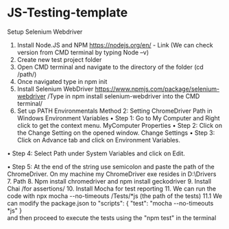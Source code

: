 # JS-Testing-template

Setup Selenium Webdriver

1.	Install Node.JS and NPM
https://nodejs.org/en/ - Link  (We can check version from CMD terminal by typing Node –v)
2.	 Create new test project folder
3.	Open CMD terminal and navigate to the directory of the folder (cd /path/)
4.	Once navigated type in npm init
5.	Install Selenium WebDriver https://www.npmjs.com/package/selenium-webdriver 			/Type in npm install selenium-webdriver into the CMD terminal/
6.	Set up PATH Environmentals 
Method 2: Setting ChromeDriver Path in Windows Environment Variables
•	Step 1: Go to My Computer and Right click to get the context menu.
 MyComputer Properties
•	Step 2: Click on the Change Setting on the opened window.
 Change Settings
•	Step 3: Click on Advance tab and click on Environment Variables.
 
•	Step 4: Select Path under System Variables and click on Edit.
 
•	Step 5: At the end of the string use semicolon and paste the path of the ChromeDriver. On my machine my ChromeDriver exe resides in D:\Drivers\
7.	 Path
8.	Npm install chromedriver and npm install geckodriver
9.	Install Chai /for assertions/
10.	Install Mocha for test reporting
11. We can run the code with npx mocha --no-timeouts /Tests/*js (the path of the tests)
 11.1 We can modify the package.json to
   "scripts": {
    "test": "mocha --no-timeouts *js"
     }  
   and then proceed to execute the tests using the "npm test" in the terminal
    
